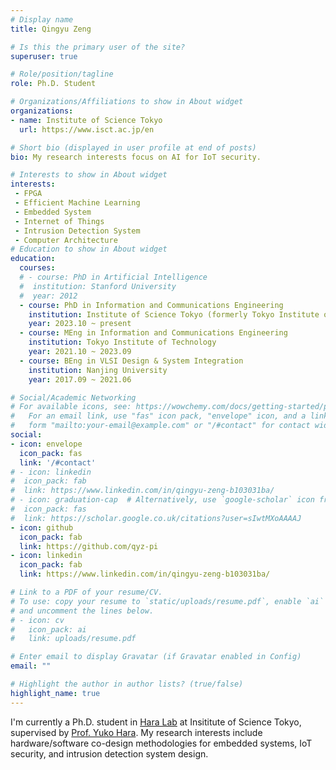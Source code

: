 ```yaml
---
# Display name
title: Qingyu Zeng

# Is this the primary user of the site?
superuser: true

# Role/position/tagline
role: Ph.D. Student  

# Organizations/Affiliations to show in About widget
organizations:
- name: Institute of Science Tokyo
  url: https://www.isct.ac.jp/en

# Short bio (displayed in user profile at end of posts)
bio: My research interests focus on AI for IoT security.

# Interests to show in About widget
interests:
 - FPGA
 - Efficient Machine Learning
 - Embedded System
 - Internet of Things
 - Intrusion Detection System
 - Computer Architecture
# Education to show in About widget
education:
  courses:
  # - course: PhD in Artificial Intelligence
  #  institution: Stanford University
  #  year: 2012
  - course: PhD in Information and Communications Engineering
    institution: Institute of Science Tokyo (formerly Tokyo Institute of Technology)
    year: 2023.10 ~ present
  - course: MEng in Information and Communications Engineering
    institution: Tokyo Institute of Technology
    year: 2021.10 ~ 2023.09
  - course: BEng in VLSI Design & System Integration
    institution: Nanjing University
    year: 2017.09 ~ 2021.06

# Social/Academic Networking
# For available icons, see: https://wowchemy.com/docs/getting-started/page-builder/#icons
#   For an email link, use "fas" icon pack, "envelope" icon, and a link in the
#   form "mailto:your-email@example.com" or "/#contact" for contact widget.
social:
- icon: envelope
  icon_pack: fas
  link: '/#contact'
# - icon: linkedin
#  icon_pack: fab
#  link: https://www.linkedin.com/in/qingyu-zeng-b103031ba/
# - icon: graduation-cap  # Alternatively, use `google-scholar` icon from `ai` icon pack
#  icon_pack: fas
#  link: https://scholar.google.co.uk/citations?user=sIwtMXoAAAAJ
- icon: github
  icon_pack: fab
  link: https://github.com/qyz-pi
- icon: linkedin
  icon_pack: fab
  link: https://www.linkedin.com/in/qingyu-zeng-b103031ba/

# Link to a PDF of your resume/CV.
# To use: copy your resume to `static/uploads/resume.pdf`, enable `ai` icons in `params.toml`, 
# and uncomment the lines below.
# - icon: cv
#   icon_pack: ai
#   link: uploads/resume.pdf

# Enter email to display Gravatar (if Gravatar enabled in Config)
email: ""

# Highlight the author in author lists? (true/false)
highlight_name: true
---
```


I'm currently a Ph.D. student in [Hara Lab](http://www.cad.ce.titech.ac.jp/index.php/members) at Insititute of Science Tokyo, supervised by [Prof. Yuko Hara](https://sites.google.com/site/yukoharaazumi/). My research interests include hardware/software co-design methodologies for embedded systems, IoT security, and intrusion detection system design.




